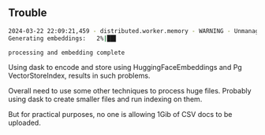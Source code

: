 ## Trouble

```bash
2024-03-22 22:09:21,459 - distributed.worker.memory - WARNING - Unmanaged memory use is high. This may indicate a memory leak or the memory may not be released to the OS; see https://distributed.dask.org/en/latest/worker-memory.html#memory-not-released-back-to-the-os for more information. -- Unmanaged memory: 1.36 GiB -- Worker memory limit: 1.86 GiB
Generating embeddings:   2%|██▌                                                                                                       | 20/848 [00:01<01:21, 10.15it/s]2024-03-22 22:09:23,890 - distributed.worker.memory - WARNING - Unmanaged memory use is high. This may indicate a memory leak or the memory may not be released to the OS; see https://distributed.dask.org/en/latest/worker-memory.html#memory-not-released-back-to-the-os for more information. -- Unmanaged memory: 1.36 GiB -- Worker memory limit: 1.86 GiB

processing and embedding complete
```

Using dask to encode and store using HuggingFaceEmbeddings and Pg
VectorStoreIndex, results in such problems.

Overall need to use some other techniques to process huge files. Probably using
dask to create smaller files and run indexing on them.

But for practical purposes, no one is allowing 1Gib of CSV docs to be uploaded.

